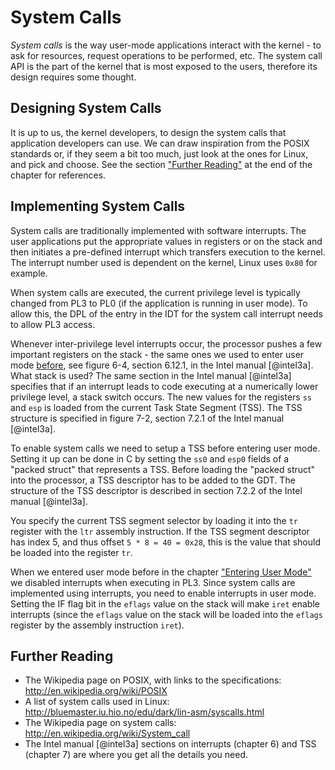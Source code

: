 # System Calls
_System calls_ is the way user-mode applications interact with the kernel - to
ask for resources, request operations to be performed, etc. The system call API
is the part of the kernel that is most exposed to the users, therefore its
design requires some thought.

## Designing System Calls

It is up to us, the kernel developers, to design the system calls that
application developers can use. We can draw inspiration from the POSIX
standards or, if they seem a bit too much, just look at the ones for Linux, and
pick and choose. See the section ["Further Reading"](#further-reading-7) at the
end of the chapter for references.

## Implementing System Calls

System calls are traditionally implemented with software interrupts. The user
applications put the appropriate values in registers or on the stack and then
initiates a pre-defined interrupt which transfers execution to the kernel. The
interrupt number used is dependent on the kernel, Linux uses `0x80` for example.

When system calls are executed, the current privilege level is typically
changed from PL3 to PL0 (if the application is running in user mode). To allow
this, the DPL of the entry in the IDT for the system call interrupt needs to
allow PL3 access.

Whenever inter-privilege level interrupts occur, the processor pushes a few
important registers on the stack - the same ones we used to enter user mode
[before](#user-mode), see figure 6-4, section 6.12.1, in the Intel manual
[@intel3a]. What stack is used? The same section in the Intel manual [@intel3a]
specifies that if an interrupt leads to code executing at a numerically lower
privilege level, a stack switch occurs. The new values for the registers `ss`
and `esp` is loaded from the current Task State Segment (TSS). The TSS
structure is specified in figure 7-2, section 7.2.1 of the Intel manual
[@intel3a].

To enable system calls we need to setup a TSS before entering user mode.
Setting it up can be done in C by setting the `ss0` and `esp0` fields of a
"packed struct" that represents a TSS. Before loading the "packed struct" into
the processor, a TSS descriptor has to be added to the GDT. The structure of
the TSS descriptor is described in section 7.2.2 of the Intel manual [@intel3a].

You specify the current TSS segment selector by loading it into the `tr`
register with the `ltr` assembly instruction. If the TSS segment descriptor has
index 5, and thus offset `5 * 8 = 40 = 0x28`, this is the value that should be
loaded into the register `tr`.

When we entered user mode before in the chapter ["Entering User
Mode"](#entering-user-mode) we disabled interrupts when executing in PL3. Since
system calls are implemented using interrupts, you need to enable interrupts in
user mode. Setting the IF flag bit in the `eflags` value on the stack will make
`iret` enable interrupts (since the `eflags` value on the stack will be loaded
into the `eflags` register by the assembly instruction `iret`).

## Further Reading

- The Wikipedia page on POSIX, with links to the specifications:
  <http://en.wikipedia.org/wiki/POSIX>
- A list of system calls used in Linux:
  <http://bluemaster.iu.hio.no/edu/dark/lin-asm/syscalls.html>
- The Wikipedia page on system calls:
  <http://en.wikipedia.org/wiki/System_call>
- The Intel manual [@intel3a] sections on interrupts (chapter 6) and TSS
  (chapter 7) are where you get all the details you need.

